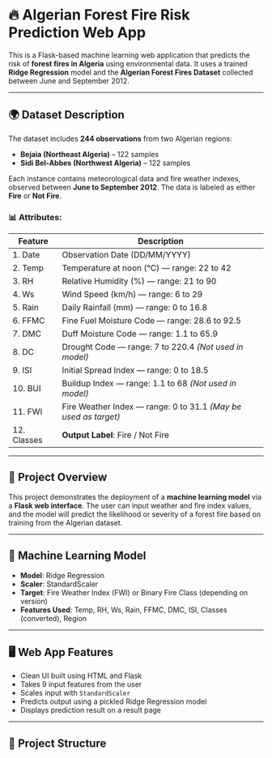 # 🔥 Algerian Forest Fire Risk Prediction Web App

This is a Flask-based machine learning web application that predicts the risk of **forest fires in Algeria** using environmental data. It uses a trained **Ridge Regression** model and the **Algerian Forest Fires Dataset** collected between June and September 2012.

---

## 🌍 Dataset Description

The dataset includes **244 observations** from two Algerian regions:

- **Bejaia (Northeast Algeria)** – 122 samples  
- **Sidi Bel-Abbes (Northwest Algeria)** – 122 samples  

Each instance contains meteorological data and fire weather indexes, observed between **June to September 2012**. The data is labeled as either **Fire** or **Not Fire**.

### 📊 Attributes:

| Feature | Description |
|--------|-------------|
| 1. Date        | Observation Date (DD/MM/YYYY) |
| 2. Temp        | Temperature at noon (°C) — range: 22 to 42 |
| 3. RH          | Relative Humidity (%) — range: 21 to 90 |
| 4. Ws          | Wind Speed (km/h) — range: 6 to 29 |
| 5. Rain        | Daily Rainfall (mm) — range: 0 to 16.8 |
| 6. FFMC        | Fine Fuel Moisture Code — range: 28.6 to 92.5 |
| 7. DMC         | Duff Moisture Code — range: 1.1 to 65.9 |
| 8. DC          | Drought Code — range: 7 to 220.4 *(Not used in model)* |
| 9. ISI         | Initial Spread Index — range: 0 to 18.5 |
| 10. BUI        | Buildup Index — range: 1.1 to 68 *(Not used in model)* |
| 11. FWI        | Fire Weather Index — range: 0 to 31.1 *(May be used as target)* |
| 12. Classes    | **Output Label**: Fire / Not Fire |

---

## 🤖 Project Overview

This project demonstrates the deployment of a **machine learning model** via a **Flask web interface**. The user can input weather and fire index values, and the model will predict the likelihood or severity of a forest fire based on training from the Algerian dataset.

---

## 🧠 Machine Learning Model

- **Model**: Ridge Regression
- **Scaler**: StandardScaler
- **Target**: Fire Weather Index (FWI) or Binary Fire Class (depending on version)
- **Features Used**: Temp, RH, Ws, Rain, FFMC, DMC, ISI, Classes (converted), Region

---

## 🖥️ Web App Features

- Clean UI built using HTML and Flask
- Takes 9 input features from the user
- Scales input with `StandardScaler`
- Predicts output using a pickled Ridge Regression model
- Displays prediction result on a result page

---

## 📁 Project Structure





